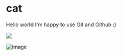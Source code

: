 cat
==============

Hello world I'm happy to use Git and Github :)

<img src="http://www.starcoppe.it/images/grafica-immagine-b.jpg" >


![image](http://upload.wikimedia.org/wikipedia/commons/thumb/c/c2/URSS-Russian_aviation_red_star.svg/807px-URSS-Russian_aviation_red_star.svg.png)


